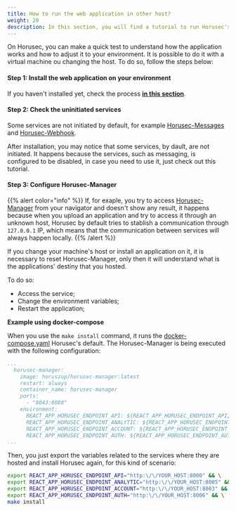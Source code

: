```yaml
---
title: How to run the web application in other host?
weight: 20
description: In this section, you will find a tutorial to run Horusec's web application in a virtual machine.
---
```


On Horusec, you can make a quick test to understand how the application works and how to adjust it to your environment. It is possible to do it with a virtual machine ou changing the host. To do so, follow the steps below: 

#### **Step 1:** Install the web application on your environment
If you haven't installed yet, check the process [**in this section**](/docs/web/installation). 

#### **Step 2:** Check the uninitiated services
Some services are not initiated by default, for example [Horusec-Messages](/docs/web/services/Messages) and [Horusec-Webhook](/docs/web/services/Webhook). 

After installation, you may notice that some services, by dault, are not initiated. It happens because the services, such as messaging, is configured to be disabled, in case you need to use it, just check out this tutorial.

#### **Step 3:** Configure Horusec-Manager

{{% alert color="info" %}}
If, for exaple, you try to access [Horusec-Manager](/docs/pt-br/web/services/manager) from your navigator and doesn't show any result, it happens because when you upload an application and try to access it through an unknown host, Horusec by default tries to stablish a communication through `127.0.0.1` IP, which means that the communication between services will always happen locally.
{{% /alert %}}


If you change your machine's host or install an application on it, it is necessary to reset Horusec-Manager, only then it will understand what is the applications' destiny that you hosted.

To do so:
- Access the service;
- Change the environment variables;
- Restart the application;


**Example using docker-compose**

When you use the `make install` command, it runs the [docker-compose.yaml](https://github.com/ZupIT/horusec/blob/master/deployments/docker-compose.yaml) Horusec's default. 
The Horusec-Manager is being executed with the following configuration: 

```yaml
...
  horusec-manager:
    image: horuszup/horusec-manager:latest
    restart: always
    container_name: horusec-manager
    ports:
      - "8043:8080"
    environment:
      REACT_APP_HORUSEC_ENDPOINT_API: ${REACT_APP_HORUSEC_ENDPOINT_API}
      REACT_APP_HORUSEC_ENDPOINT_ANALYTIC: ${REACT_APP_HORUSEC_ENDPOINT_ANALYTIC}
      REACT_APP_HORUSEC_ENDPOINT_ACCOUNT: ${REACT_APP_HORUSEC_ENDPOINT_ACCOUNT}
      REACT_APP_HORUSEC_ENDPOINT_AUTH: ${REACT_APP_HORUSEC_ENDPOINT_AUTH}
...
```

Then, you just export the variables related to the services where they are hosted and install Horusec again, for this kind of  scenario: 

```bash
export REACT_APP_HORUSEC_ENDPOINT_API="http:\/\/YOUR_HOST:8000" && \
export REACT_APP_HORUSEC_ENDPOINT_ANALYTIC="http:\/\/YOUR_HOST:8005" && \
export REACT_APP_HORUSEC_ENDPOINT_ACCOUNT="http:\/\/YOUR_HOST:8003" && \
export REACT_APP_HORUSEC_ENDPOINT_AUTH="http:\/\/YOUR_HOST:8006" && \
make install
```
